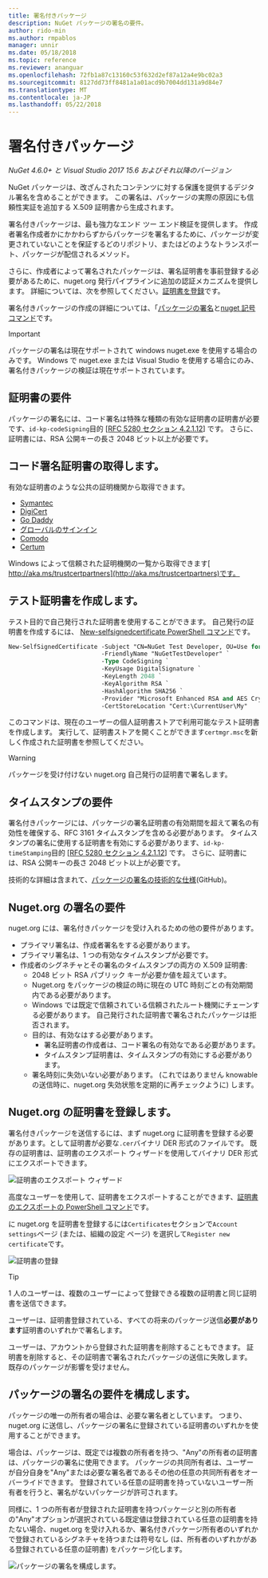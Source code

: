 ```yaml
---
title: 署名付きパッケージ
description: NuGet パッケージの署名の要件。
author: rido-min
ms.author: rmpablos
manager: unnir
ms.date: 05/18/2018
ms.topic: reference
ms.reviewer: ananguar
ms.openlocfilehash: 72fb1a87c13160c53f632d2ef87a12a4e9bc02a3
ms.sourcegitcommit: 8127dd73ff8481a1a01acd9b7004dd131a9d84e7
ms.translationtype: MT
ms.contentlocale: ja-JP
ms.lasthandoff: 05/22/2018
---
```

# <a name="signed-packages"></a>署名付きパッケージ

*NuGet 4.6.0+ と Visual Studio 2017 15.6 およびそれ以降のバージョン*

NuGet パッケージは、改ざんされたコンテンツに対する保護を提供するデジタル署名を含めることができます。 この署名は、パッケージの実際の原因にも信頼性実証を追加する X.509 証明書から生成されます。

署名付きパッケージは、最も強力なエンド ツー エンド検証を提供します。 作成者署名作成者かにかかわらずからパッケージを署名するために、パッケージが変更されていないことを保証するどのリポジトリ、またはどのようなトランスポート、パッケージが配信されるメソッド。

さらに、作成者によって署名されたパッケージは、署名証明書を事前登録する必要があるために、nuget.org 発行パイプラインに追加の認証メカニズムを提供します。 詳細については、次を参照してください。[証明書を登録](#register-certificate-on-nugetorg)です。

署名付きパッケージの作成の詳細については、「[パッケージの署名](../create-packages/Sign-a-package.md)と[nuget 記号コマンド](../tools/cli-ref-sign.md)です。

> [!Important]
> パッケージの署名は現在サポートされて windows nuget.exe を使用する場合のみです。 Windows で nuget.exe または Visual Studio を使用する場合にのみ、署名付きパッケージの検証は現在サポートされています。

## <a name="certificate-requirements"></a>証明書の要件

パッケージの署名には、コード署名は特殊な種類の有効な証明書の証明書が必要です、`id-kp-codeSigning`目的 [[RFC 5280 セクション 4.2.1.12](https://tools.ietf.org/html/rfc5280#section-4.2.1.12)] です。 さらに、証明書には、RSA 公開キーの長さ 2048 ビット以上が必要です。

## <a name="get-a-code-signing-certificate"></a>コード署名証明書の取得します。

有効な証明書のような公共の証明機関から取得できます。

- [Symantec](https://trustcenter.websecurity.symantec.com/process/trust/productOptions?productType=SoftwareValidationClass3)
- [DigiCert](https://www.digicert.com/code-signing/)
- [Go Daddy](https://www.godaddy.com/web-security/code-signing-certificate)
- [グローバルのサインイン](https://www.globalsign.com/en/code-signing-certificate/)
- [Comodo](https://www.comodo.com/e-commerce/code-signing/code-signing-certificate.php)
- [Certum](https://www.certum.eu/certum/cert,offer_en_open_source_cs.xml) 

Windows によって信頼された証明機関の一覧から取得できます[ http://aka.ms/trustcertpartners](http://aka.ms/trustcertpartners)です。

## <a name="create-a-test-certificate"></a>テスト証明書を作成します。

テスト目的で自己発行された証明書を使用することができます。 自己発行の証明書を作成するには、 [New-selfsignedcertificate PowerShell コマンド](/powershell/module/pkiclient/new-selfsignedcertificate.md)です。

```ps
New-SelfSignedCertificate -Subject "CN=NuGet Test Developer, OU=Use for testing purposes ONLY" `
                          -FriendlyName "NuGetTestDeveloper" `
                          -Type CodeSigning `
                          -KeyUsage DigitalSignature `
                          -KeyLength 2048 `
                          -KeyAlgorithm RSA `
                          -HashAlgorithm SHA256 `
                          -Provider "Microsoft Enhanced RSA and AES Cryptographic Provider" `
                          -CertStoreLocation "Cert:\CurrentUser\My" 
```

このコマンドは、現在のユーザーの個人証明書ストアで利用可能なテスト証明書を作成します。 実行して、証明書ストアを開くことができます`certmgr.msc`を新しく作成された証明書を参照してください。

> [!Warning]
> パッケージを受け付けない nuget.org 自己発行の証明書で署名します。

## <a name="timestamp-requirements"></a>タイムスタンプの要件

署名付きパッケージには、パッケージの署名証明書の有効期間を超えて署名の有効性を確保する、RFC 3161 タイムスタンプを含める必要があります。 タイムスタンプの署名に使用する証明書を有効にする必要があります、`id-kp-timeStamping`目的 [[RFC 5280 セクション 4.2.1.12](https://tools.ietf.org/html/rfc5280#section-4.2.1.12)] です。 さらに、証明書には、RSA 公開キーの長さ 2048 ビット以上が必要です。

技術的な詳細は含まれて、[パッケージの署名の技術的な仕様](https://github.com/NuGet/Home/wiki/Package-Signatures-Technical-Details)(GitHub)。

## <a name="signature-requirements-on-nugetorg"></a>Nuget.org の署名の要件

nuget.org には、署名付きパッケージを受け入れるための他の要件があります。

- プライマリ署名は、作成者署名をする必要があります。
- プライマリ署名は、1 つの有効なタイムスタンプが必要です。
- 作成者のシグネチャとその署名のタイムスタンプの両方の X.509 証明書:
  - 2048 ビット RSA パブリック キーが必要か値を超えています。
  - Nuget.org をパッケージの検証の時に現在の UTC 時刻ごとの有効期間内である必要があります。
  - Windows では既定で信頼されている信頼されたルート機関にチェーンする必要があります。 自己発行された証明書で署名されたパッケージは拒否されます。
  - 目的は、有効なはする必要があります。 
    - 署名証明書の作成者は、コード署名の有効なである必要があります。
    - タイムスタンプ証明書は、タイムスタンプの有効にする必要があります。
  - 署名時刻に失効いない必要があります。 (これではありません knowable の送信時に、nuget.org 失効状態を定期的に再チェックように) します。

## <a name="register-certificate-on-nugetorg"></a>Nuget.org の証明書を登録します。

署名付きパッケージを送信するには、まず nuget.org に証明書を登録する必要があります。として証明書が必要な`.cer`バイナリ DER 形式のファイルです。 既存の証明書は、証明書のエクスポート ウィザードを使用してバイナリ DER 形式にエクスポートできます。

![証明書のエクスポート ウィザード](media/CertificateExportWizard.png)

高度なユーザーを使用して、証明書をエクスポートすることができます、[証明書のエクスポートの PowerShell コマンド](/powershell/module/pkiclient/export-certificate.md)です。

に nuget.org を証明書を登録するには`Certificates`セクションで`Account settings`ページ (または、組織の設定 ページ) を選択して`Register new certificate`です。

![証明書の登録](media/registered-certs.png)

> [!Tip]
> 1 人のユーザーは、複数のユーザーによって登録できる複数の証明書と同じ証明書を送信できます。

ユーザーは、証明書登録されている、すべての将来のパッケージ送信**必要があります**証明書のいずれかで署名します。

ユーザーは、アカウントから登録された証明書を削除することもできます。 証明書を削除すると、その証明書で署名されたパッケージの送信に失敗します。 既存のパッケージが影響を受けません。

## <a name="configure-package-signing-requirements"></a>パッケージの署名の要件を構成します。

パッケージの唯一の所有者の場合は、必要な署名者としています。 つまり、nuget.org に送信し、パッケージの署名に登録されている証明書のいずれかを使用することができます。

場合は、パッケージは、既定では複数の所有者を持つ、"Any"の所有者の証明書は、パッケージの署名に使用できます。 パッケージの共同所有者は、ユーザーが自分自身を"Any"または必要な署名者であるその他の任意の共同所有者をオーバーライドできます。 登録されている任意の証明書を持っていないユーザー所有者を行うと、署名がないパッケージが許可されます。 

同様に、1 つの所有者が登録された証明書を持つパッケージと別の所有者の"Any"オプションが選択されている既定値は登録されている任意の証明書を持たない場合、nuget.org を受け入れるか、署名付きパッケージ所有者のいずれかで登録されているシグネチャを持つまたは符号なし (は、所有者のいずれかがある登録されている任意の証明書) をパッケージ化します。

![パッケージの署名を構成します。](media/configure-package-signers.png)
